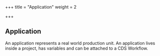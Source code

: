 +++
title = "Application"
weight = 2

+++

## Application

An application represents a real world production unit. An application lives inside a project, has variables and can be attached to a CDS Workflow.